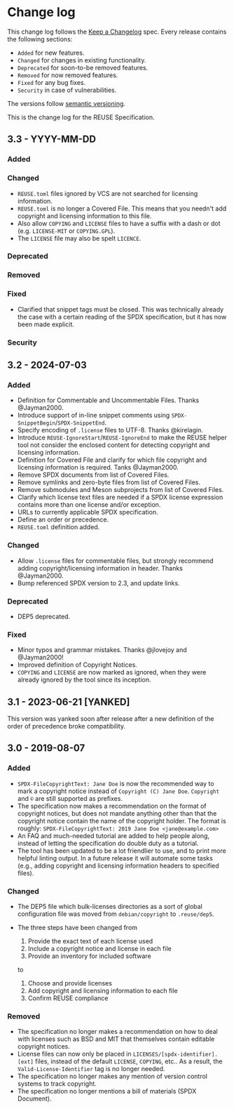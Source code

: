 <!--
SPDX-FileCopyrightText: 2019 Free Software Foundation Europe e.V.
SPDX-FileCopyrightText: 2023 DB Systel GmbH

SPDX-License-Identifier: CC-BY-SA-4.0
-->

# Change log

This change log follows the [Keep a
Changelog](http://keepachangelog.com/) spec. Every release contains the
following sections:

-   `Added` for new features.
-   `Changed` for changes in existing functionality.
-   `Deprecated` for soon-to-be removed features.
-   `Removed` for now removed features.
-   `Fixed` for any bug fixes.
-   `Security` in case of vulnerabilities.

The versions follow [semantic versioning](https://semver.org).

This is the change log for the REUSE Specification.

<!--
## Unreleased - YYYY-MM-DD

### Added

### Changed

### Deprecated

### Removed

### Fixed

### Security
-->

## 3.3 - YYYY-MM-DD

### Added

### Changed

- `REUSE.toml` files ignored by VCS are not searched for licensing information.
- `REUSE.toml` is no longer a Covered File. This means that you needn't add
  copyright and licensing information to this file.
- Also allow `COPYING` and `LICENSE` files to have a suffix with a dash or dot
  (e.g. `LICENSE-MIT` or `COPYING.GPL`).
- The `LICENSE` file may also be spelt `LICENCE`.

### Deprecated

### Removed

### Fixed

- Clarified that snippet tags must be closed. This was technically already the
  case with a certain reading of the SPDX specification, but it has now been
  made explicit.

### Security

## 3.2 - 2024-07-03

### Added

- Definition for Commentable and Uncommentable Files. Thanks @Jayman2000.
- Introduce support of in-line snippet comments using
  `SPDX-SnippetBegin`/`SPDX-SnippetEnd`.
- Specify encoding of `.license` files to UTF-8. Thanks @kirelagin.
- Introduce `REUSE-IgnoreStart`/`REUSE-IgnoreEnd` to make the REUSE helper tool
  not consider the enclosed content for detecting copyright and licensing
  information.
- Definition for Covered File and clarify for which file copyright and licensing
  information is required. Tanks @Jayman2000.
- Remove SPDX documents from list of Covered Files.
- Remove symlinks and zero-byte files from list of Covered Files.
- Remove submodules and Meson subprojects from list of Covered Files.
- Clarify which license text files are needed if a SPDX license expression
  contains more than one license and/or exception.
- URLs to currently applicable SPDX specification.
- Define an order or precedence.
- `REUSE.toml` definition added.

### Changed

- Allow `.license` files for commentable files, but strongly recommend adding
  copyright/licensing information in header. Thanks @Jayman2000.
- Bump referenced SPDX version to 2.3, and update links.

### Deprecated

- DEP5 deprecated.

### Fixed

- Minor typos and grammar mistakes. Thanks @jlovejoy and @Jayman2000!
- Improved definition of Copyright Notices.
- `COPYING` and `LICENSE` are now marked as ignored, when they were already
  ignored by the tool since its inception.

## 3.1 - 2023-06-21 [YANKED]

This version was yanked soon after release after a new definition of the order
of precedence broke compatibility.

## 3.0 - 2019-08-07

### Added

- `SPDX-FileCopyrightText: Jane Doe` is now the recommended way to mark a copyright
  notice instead of `Copyright (C) Jane Doe`. `Copyright` and `©` are still
  supported as prefixes.
- The specification now makes a recommendation on the format of copyright
  notices, but does not mandate anything other than that the copyright notice
  contain the name of the copyright holder. The format is roughly:
  `SPDX-FileCopyrightText: 2019 Jane Doe <jane@example.com>`
- An FAQ and much-needed tutorial are added to help people along, instead of
  letting the specification do double duty as a tutorial.
- The tool has been updated to be a lot friendlier to use, and to print more
  helpful linting output. In a future release it will automate some tasks (e.g.,
  adding copyright and licensing information headers to specified files).

### Changed

- The DEP5 file which bulk-licenses directories as a sort of global
  configuration file was moved from `debian/copyright` to `.reuse/dep5`.
- The three steps have been changed from
  1. Provide the exact text of each license used
  2. Include a copyright notice and license in each file
  3. Provide an inventory for included software

  to

  1. Choose and provide licenses
  2. Add copyright and licensing information to each file
  3. Confirm REUSE compliance

### Removed

- The specification no longer makes a recommendation on how to deal with
  licenses such as BSD and MIT that themselves contain editable copyright
  notices.
- License files can now only be placed in `LICENSES/[spdx-identifier].[ext]`
  files, instead of the default `LICENSE`, `COPYING`, etc.. As a result, the
  `Valid-License-Identifier` tag is no longer needed.
- The specification no longer makes any mention of version control systems to
  track copyright.
- The specification no longer mentions a bill of materials (SPDX Document).
